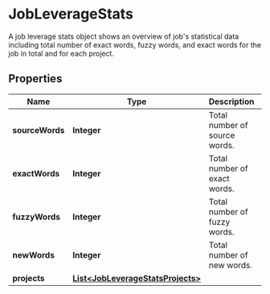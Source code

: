 

# JobLeverageStats

A job leverage stats object shows an overview of job's statistical data including total number of exact words, fuzzy words, and exact words for the job in total and for each project. 
## Properties

Name | Type | Description | Notes
------------ | ------------- | ------------- | -------------
**sourceWords** | **Integer** | Total number of source words. |  [optional]
**exactWords** | **Integer** | Total number of exact words. |  [optional]
**fuzzyWords** | **Integer** | Total number of fuzzy words. |  [optional]
**newWords** | **Integer** | Total number of new words. |  [optional]
**projects** | [**List&lt;JobLeverageStatsProjects&gt;**](JobLeverageStatsProjects.md) |  |  [optional]



